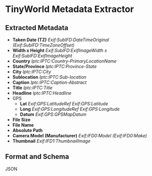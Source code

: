 # TinyWorld Metadata Extractor

## Extracted Metadata

- **Taken Date (TZ)** *Exif:SubIFD:DateTimeOriginal (Exif:SubIFD:TimeZoneOffset)*
- **Width x Height** *Exif:SubIFD:ExifImageWidth x Exif:SubIFD:ExifImageHeight*
- **Country** *Iptc:IPTC:Country-PrimaryLocationName*
- **State/Province** *Iptc:IPTC:Province-State*
- **City** *Iptc:IPTC:City*
- **Sublocation** *Iptc:IPTC:Sub-location*
- **Caption** *Iptc:IPTC:Caption-Abstract*
- **Title** *Iptc:IPTC:Title*
- **Headline** *Iptc:IPTC:Headline*
- GPS
  - **Lat** *Exif:GPS:LatitudeRef Exif:GPS:Latitude*
  - **Long** *Exif:GPS:LongitudeRef Exif:GPS:Longitude*
  - **Datum** *Exif:GPS:GPSMapDatum*
- **File Size**
- **File Name**
- **Absolute Path**
- **Camera Model (Manufacturer)** *Exif:IFD0:Model (Exif:IFD0:Make)*
- **Thumbnail** *Exif:IFD1:ThumbnailImage*

## Format and Schema

JSON
